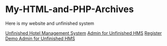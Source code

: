# My-HTML-and-PHP-Archives

Here is my website and unfinished system

<a href="https://ronsoberano.rf.gd/demo">Unfinished Hotel Management System</a>
<a href="https://ronsoberano.rf.gd/demo/admin/">Admin for Unfinished HMS</a>
<a href="https://ronsoberano.rf.gd/demo/admin/register.php">Register Demo Admin for Unfinished HMS</a>

